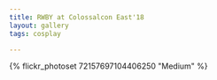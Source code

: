 ```yaml
---
title: RWBY at Colossalcon East'18
layout: gallery
tags: cosplay

---
```


{% flickr_photoset 72157697104406250 "Medium" %}